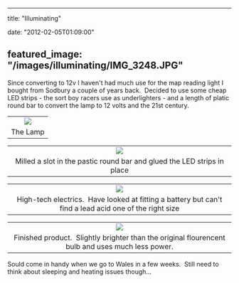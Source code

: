 
---
title: "Illuminating"

date: "2012-02-05T01:09:00"

featured_image: "/images/illuminating/IMG_3248.JPG"
---


Since converting to 12v I haven't had much use for the map reading light I bought from Sodbury a couple of years back.  Decided to use some cheap LED strips - the sort boy racers use as underlighters - and a length of platic round bar to convert the lamp to 12 volts and the 21st century.
<table align="center" cellpadding="0" cellspacing="0" style="margin-left: auto; margin-right: auto; text-align: center;"><tbody><tr><td style="text-align: center;"><a href="http://1.bp.blogspot.com/-TV6lqiTRXxM/Ty3UkqVjngI/AAAAAAAACXc/aBi0VuZP0qc/s1600/IMG_3248.JPG"><img src="/images/illuminating/IMG_3248.JPG"/></a></td></tr><tr><td style="text-align: center;">The Lamp</td></tr></tbody></table>
<table align="center" cellpadding="0" cellspacing="0" style="margin-left: auto; margin-right: auto; text-align: center;"><tbody><tr><td style="text-align: center;"><a href="http://1.bp.blogspot.com/-Jt9IZ1czjDg/Ty3UmougiJI/AAAAAAAACXk/h4ow7lUnzeY/s1600/IMG_3253.JPG"><img src="/images/illuminating/IMG_3253.JPG"/></a></td></tr><tr><td style="text-align: center;">Milled a slot in the pastic round bar and glued the LED strips in place</td></tr></tbody></table>
<table align="center" cellpadding="0" cellspacing="0" style="margin-left: auto; margin-right: auto; text-align: center;"><tbody><tr><td style="text-align: center;"><a href="http://2.bp.blogspot.com/-U2mq2d0IiYg/Ty3UoiiILtI/AAAAAAAACXs/TuvD4WnIPpU/s1600/IMG_3255.JPG"><img src="/images/illuminating/IMG_3255.JPG"/></a></td></tr><tr><td style="text-align: center;">High-tech electrics.  Have looked at fitting a battery but can't find a lead acid one of the right size</td></tr></tbody></table>
<table align="center" cellpadding="0" cellspacing="0" style="margin-left: auto; margin-right: auto; text-align: center;"><tbody><tr><td style="text-align: center;"><a href="http://2.bp.blogspot.com/-1v02wGFnFmk/Ty3Up4Y0hWI/AAAAAAAACX0/LUcl75WiYqE/s1600/IMG_3256.JPG"><img src="/images/illuminating/IMG_3256.JPG"/></a></td></tr><tr><td style="text-align: center;">Finished product.  Slightly brighter than the original flourencent bulb and uses much less power.</td></tr></tbody></table>Sould come in handy when we go to Wales in a few weeks.  Still need to think about sleeping and heating issues though...